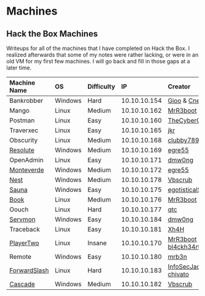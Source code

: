 # Machines

## Hack the Box Machines 

Writeups for all of the machines that I have completed on Hack the Box.  I realized afterwards that some of my notes were rather lacking, or were in an old VM for my first few machines.  I will go back and fill in those gaps at a later time.

| Machine Name | OS | Difficulty | IP | Creator |
| :--- | :--- | :--- | :--- | :--- |
| Bankrobber | Windows | Hard | 10.10.10.154 | [Gioo](https://www.hackthebox.eu/home/users/profile/623) & [Cneeliz](https://www.hackthebox.eu/home/users/profile/3244) |
| Mango | Linux | Medium | 10.10.10.162 | [MrR3boot](https://www.hackthebox.eu/home/users/profile/13531) |
| Postman | Linux | Easy | 10.10.10.160 | [TheCyberGeek](https://www.hackthebox.eu/home/users/profile/114053) |
| Traverxec | Linux | Easy | 10.10.10.165 | [jkr](https://www.hackthebox.eu/home/users/profile/77141) |
| Obscurity | Linux | Medium | 10.10.10.168 | [clubby789](https://www.hackthebox.eu/home/users/profile/83743) |
| [Resolute](resolute-write-up.md) | Windows | Medium | 10.10.10.169 | [egre55](https://www.hackthebox.eu/home/users/profile/1190) |
| OpenAdmin | Linux | Easy | 10.10.10.171 | [dmw0ng](https://www.hackthebox.eu/home/users/profile/82600) |
| [Monteverde](monteverde-write-up.md) | Windows | Medium | 10.10.10.172 | [egre55](https://www.hackthebox.eu/home/users/profile/1190) |
| [Nest](nest-write-up.md) | Windows | Medium | 10.10.10.178 | [Vbscrub](https://www.hackthebox.eu/home/users/profile/158833) |
| [Sauna](sauna-write-up.md) | Windows | Easy | 10.10.10.175 | [egotisticalSW](https://www.hackthebox.eu/home/users/profile/94858) |
| [Book](book-write-up.md) | Linux | Medium | 10.10.10.176 | [MrR3boot](https://www.hackthebox.eu/home/users/profile/13531) |
| Oouch | Linux | Hard | 10.10.10.177 | [qtc](https://www.hackthebox.eu/home/users/profile/103578) |
| [Servmon](servmon-write-up.md) | Windows | Easy | 10.10.10.184 | [dmw0ng](https://www.hackthebox.eu/home/users/profile/82600) |
| Traceback | Linux | Easy | 10.10.10.181 | [Xh4H](https://www.hackthebox.eu/home/users/profile/21439) |
| [PlayerTwo](playertwo-write-up.md) | Linux | Insane | 10.10.10.170 | [MrR3boot](https://www.hackthebox.eu/home/users/profile/13531) & [bl4ckh34rt](https://www.hackthebox.eu/home/users/profile/64903) |
| Remote | Windows | Easy | 10.10.10.180 | [mrb3n](https://www.hackthebox.eu/home/users/profile/2984) |
| [ForwardSlash](forwardslash-write-up.md) | Linux | Hard | 10.10.10.183 | [InfoSecJack](https://www.hackthebox.eu/home/users/profile/52045) & [chivato](https://www.hackthebox.eu/home/users/profile/44614) |
| [Cascade](cascade-write-up.md) | Windows | Medium | 10.10.10.182 | [Vbscrub](https://www.hackthebox.eu/home/users/profile/158833) |

